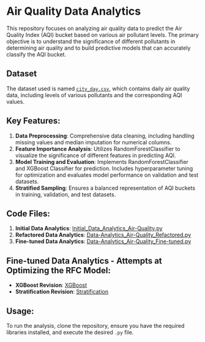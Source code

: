 # Air Quality Data Analytics

This repository focuses on analyzing air quality data to predict the Air Quality Index (AQI) bucket based on various air pollutant levels. The primary objective is to understand the significance of different pollutants in determining air quality and to build predictive models that can accurately classify the AQI bucket.

## Dataset
The dataset used is named [`city_day.csv`](https://github.com/ndemps/air_quality_models/blob/main/Data/city_day.csv), which contains daily air quality data, including levels of various pollutants and the corresponding AQI values.

## Key Features:
1. **Data Preprocessing**: Comprehensive data cleaning, including handling missing values and median imputation for numerical columns.
2. **Feature Importance Analysis**: Utilizes RandomForestClassifier to visualize the significance of different features in predicting AQI.
3. **Model Training and Evaluation**: Implements RandomForestClassifier and XGBoost Classifier for prediction. Includes hyperparameter tuning for optimization and evaluates model performance on validation and test datasets.
4. **Stratified Sampling**: Ensures a balanced representation of AQI buckets in training, validation, and test datasets.

## Code Files:
1. **Initial Data Analytics**: [Initial_Data_Analytics_Air-Quality.py](https://github.com/ndemps/air_quality_models/blob/ada712e25ce26575d81ca764d486af1d50b3307e/Initial_Data_Analytics_Air-Quality.py)
2. **Refactored Data Analytics**: [Data-Analytics_Air-Quality_Refactored.py](https://github.com/ndemps/air_quality_models/blob/ada712e25ce26575d81ca764d486af1d50b3307e/Data-Analytics_Air-Quality_Refactored.py)
3. **Fine-tuned Data Analytics**: [Data-Analytics_Air-Quality_Fine-tuned.py](https://github.com/ndemps/air_quality_models/blob/ada712e25ce26575d81ca764d486af1d50b3307e/Data-Analytics_Air-Quality_Fine-tuned.py)

## Fine-tuned Data Analytics - Attempts at Optimizing the RFC Model:
- **XGBoost Revision**: [XGBoost](https://github.com/ndemps/air_quality_models/blob/3cba515d4777e5ce8f4c9d40dcb82f65a0dfd7b4/Data-Analytics_Air-Quality_Fine-tuned.py)
- **Stratification Revision**: [Stratification](https://github.com/ndemps/air_quality_models/blob/ada712e25ce26575d81ca764d486af1d50b3307e/Data-Analytics_Air-Quality_Fine-tuned.py)

## Usage:
To run the analysis, clone the repository, ensure you have the required libraries installed, and execute the desired `.py` file.

